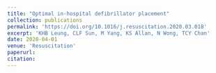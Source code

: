 ```yaml
---
title: "Optimal in-hospital defibrillator placement"
collection: publications
permalink: 'https://doi.org/10.1016/j.resuscitation.2020.03.018'
excerpt: 'KHB Leung, CLF Sun, M Yang, KS Allan, N Wong, TCY Chan'
date: 2020-04-01
venue: 'Resuscitation'
paperurl: 
citation: 
---
```

